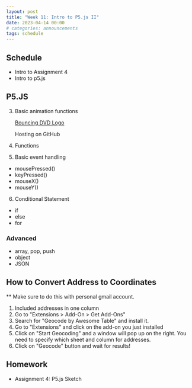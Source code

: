 ```yaml
---
layout: post
title: "Week 11: Intro to P5.js II"
date: 2023-04-14 00:00
# categories: announcements
tags: schedule
---
```


## Schedule
- Intro to Assignment 4
- Intro to p5.js

## P5.JS

3. Basic animation functions

    [Bouncing DVD Logo](https://editor.p5js.org/Belphe13/sketches/-UKrR9Yir)

    Hosting on GitHub

4. Functions

5. Basic event handling
- mousePressed()
- keyPressed()
- mouseX()
- mouseY()

6. Conditional Statement
- if
- else
- for

### Advanced
- array, pop, push
- object
- JSON

## How to Convert Address to Coordinates
** Make sure to do this with personal gmail account.

1. Included addresses in one column
2. Go to "Extensions > Add-On > Get Add-Ons"
3. Search for "Geocode by Awesome Table" and install it.
4. Go to "Extensions" and click on the add-on you just installed
5. Click on "Start Geocoding" and a window will pop up on the right. You need to specify which sheet and column for addresses.
6. Click on "Geocode" button and wait for results!

## Homework
- Assignment 4: P5.js Sketch
